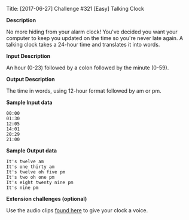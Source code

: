 Title: [2017-06-27] Challenge #321 [Easy] Talking Clock


**Description**

No more hiding from your alarm clock! You've decided you want your computer to keep you updated on the time so you're never late again. A talking clock takes a 24-hour time and translates it into words. 


**Input Description**

An hour (0-23) followed by a colon followed by the minute (0-59).


**Output Description**

The time in words, using 12-hour format followed by am or pm. 


**Sample Input data**

    00:00
    01:30
    12:05
    14:01
    20:29
    21:00


**Sample Output data**

    It's twelve am
    It's one thirty am
    It's twelve oh five pm
    It's two oh one pm
    It's eight twenty nine pm
    It's nine pm


**Extension challenges (optional)**

Use the audio clips [found here](http://steve-audio.net/voices/) to give your clock a voice.
